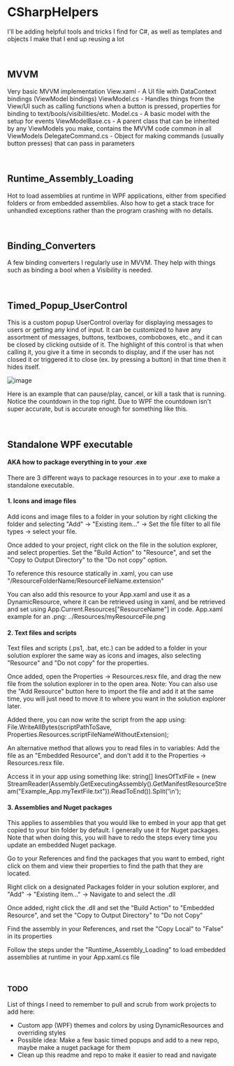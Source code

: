 # CSharpHelpers
I'll be adding helpful tools and tricks I find for C#, as well as templates and objects I make that I end up reusing a lot


<p>&nbsp;</p>


## MVVM

Very basic MVVM implementation
View.xaml - A UI file with DataContext bindings (ViewModel bindings)
ViewModel.cs - Handles things from the View/UI such as calling functions when a button is pressed, properties for binding to text/bools/visibilities/etc.
Model.cs - A basic model with the setup for events
ViewModelBase.cs - A parent class that can be inherited by any ViewModels you make, contains the MVVM code common in all ViewModels
DelegateCommand.cs - Object for making commands (usually button presses) that can pass in parameters


<p>&nbsp;</p>


## Runtime_Assembly_Loading

Hot to load assemblies at runtime in WPF applications, either from specified folders or from embedded assemblies.  Also how to get a stack trace for unhandled exceptions rather than the program crashing with no details.


<p>&nbsp;</p>


## Binding_Converters

A few binding converters I regularly use in MVVM.  They help with things such as binding a bool when a Visibility is needed.


<p>&nbsp;</p>


## Timed_Popup_UserControl

This is a custom popup UserControl overlay for displaying messages to users or getting any kind of input.  It can be customized to have any assortment of messages, buttons, textboxes, comboboxes, etc., and it can be closed by clicking outside of it.  The highlight of this control is that when calling it, you give it a time in seconds to display, and if the user has not closed it or triggered it to close (ex. by pressing a button) in that time then it hides itself.

![image](https://user-images.githubusercontent.com/44383003/111663343-f1d14000-87cd-11eb-935e-f070b5207701.png)

Here is an example that can pause/play, cancel, or kill a task that is running.  Notice the countdown in the top right.  Due to WPF the countdown isn't super accurate, but is accurate enough for something like this.


<p>&nbsp;</p>


## Standalone WPF executable
#### AKA how to package everything in to your .exe

There are 3 different ways to package resources in to your .exe to make a standalone executable.

#### 1. Icons and image files
Add icons and image files to a folder in your solution by right clicking the folder and selecting "Add" -> "Existing item..." -> Set the file filter to all file types -> select your file.

Once added to your project, right click on the file in the solution explorer, and select properties.  Set the "Build Action" to "Resource", and set the "Copy to Output Directory" to the "Do not copy" option.

To reference this resource statically in .xaml, you can use "/ResourceFolderName/ResourceFileName.extension"

You can also add this resource to your App.xaml and use it as a DynamicResource, where it can be retrieved using <DynamicResource ResourceName> in xaml, and be retrieved and set using App.Current.Resources["ResourceName"] in code.  App.xaml example for an .png: <ImageSource x:Key="myResourceKEy">../Resources/myResourceFile.png</ImageSource>

#### 2. Text files and scripts
Text files and scripts (.ps1, .bat, etc.) can be added to a folder in your solution explorer the same way as icons and images, also selecting "Resource" and "Do not copy" for the properties.

Once added, open the Properties -> Resources.resx file, and drag the new file from the solution explorer in to the open area.  Note:  You can also use the "Add Resource" button here to import the file and add it at the same time, you will just need to move it to where you want in the solution explorer later.

Added there, you can now write the script from the app using: File.WriteAllBytes(scriptPathToSave, Properties.Resources.scriptFileNameWithoutExtension);


An alternative method that allows you to read files in to variables:
Add the file as an "Embedded Resource", and don't add it to the Properties -> Resources.resx file.

Access it in your app using something like:
string[] linesOfTxtFile = (new StreamReader(Assembly.GetExecutingAssembly().GetManifestResourceStream("Example_App.myTextFile.txt")).ReadToEnd()).Split('\n');

#### 3. Assemblies and Nuget packages
This applies to assemblies that you would like to embed in your app that get copied to your bin folder by default.  I generally use it for Nuget packages.  Note that when doing this, you will have to redo the steps every time you update an embedded Nuget package.

Go to your References and find the packages that you want to embed, right click on them and view their properties to find the path that they are located.

Right click on a designated Packages folder in your solution explorer, and "Add" -> "Existing item..." -> Navigate to and select the .dll

Once added, right click the .dll and set the "Build Action" to "Embedded Resource", and set the "Copy to Output Directory" to "Do not Copy"

Find the assembly in your References, and rset the "Copy Local" to "False" in its properties

Follow the steps under the "Runtime_Assembly_Loading" to load embedded assemblies at runtime in your App.xaml.cs file


<p>&nbsp;</p>


### TODO

List of things I need to remember to pull and scrub from work projects to add here:
 - Custom app (WPF) themes and colors by using DynamicResources and overriding styles
 - Possible idea: Make a few basic timed popups and add to a new repo, maybe make a nuget package for them
 - Clean up this readme and repo to make it easier to read and navigate
